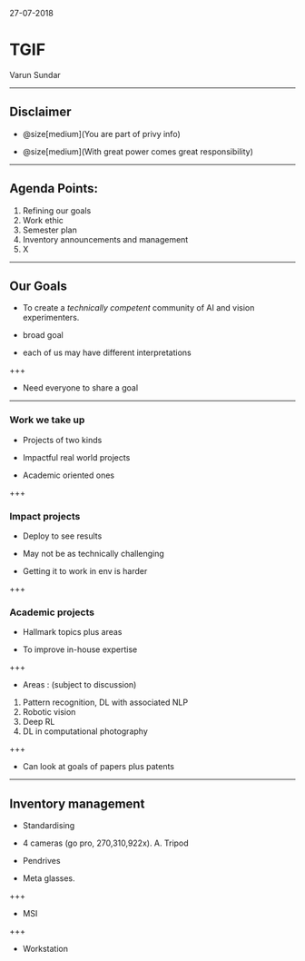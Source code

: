 27-07-2018

# TGIF 

Varun Sundar
 
---

## Disclaimer

*  @size[medium](You are part of privy info)

* @size[medium](With great power comes great responsibility)

---

## Agenda Points:

1. Refining our goals
2. Work ethic
3. Semester plan
4. Inventory announcements and management
5. X

---

## Our Goals

* To create a *technically competent* community of AI and vision experimenters.

* broad goal

* each of us may have different interpretations

+++

* Need everyone to share a goal

---

### Work we take up

* Projects of two kinds

* Impactful real world projects

* Academic oriented ones

+++

### Impact projects

* Deploy to see results

* May not be as technically challenging

* Getting it to work in env is harder

+++

### Academic projects

* Hallmark topics plus areas

* To improve in-house expertise

+++

* Areas : (subject to discussion)

 1. Pattern recognition, DL with associated NLP
 2. Robotic vision
 3. Deep RL
 4. DL in computational photography

+++

* Can look at goals of papers plus patents



---

## Inventory management

* Standardising

* 4 cameras (go pro, 270,310,922x). A. Tripod

* Pendrives

* Meta glasses.

+++

* MSI

+++

* Workstation
